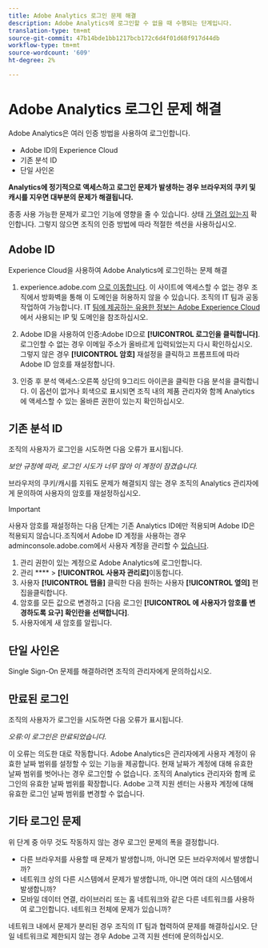 ```yaml
---
title: Adobe Analytics 로그인 문제 해결
description: Adobe Analytics에 로그인할 수 없을 때 수행되는 단계입니다.
translation-type: tm+mt
source-git-commit: 47b14bde1bb1217bcb172c6d4f01d68f917d44db
workflow-type: tm+mt
source-wordcount: '609'
ht-degree: 2%

---
```



# Adobe Analytics 로그인 문제 해결

Adobe Analytics은 여러 인증 방법을 사용하여 로그인합니다.

* Adobe ID의 Experience Cloud
* 기존 분석 ID
* 단일 사인온

**Analytics에 정기적으로 액세스하고 로그인 문제가 발생하는 경우 브라우저의 쿠키 및 캐시를 지우면 대부분의 문제가 해결됩니다.**

종종 사용 가능한 문제가 로그인 기능에 영향을 줄 수 있습니다. 상태 [가 열려 있는지](https://status.adobe.com) 확인합니다. 그렇지 않으면 조직의 인증 방법에 따라 적절한 섹션을 사용하십시오.

## Adobe ID

Experience Cloud을 사용하여 Adobe Analytics에 로그인하는 문제 해결

1. experience.adobe.com [으로 이동합니다](https://experience.adobe.com). 이 사이트에 액세스할 수 없는 경우 조직에서 방화벽을 통해 이 도메인을 허용하지 않을 수 있습니다. 조직의 IT 팀과 공동 작업하여 가능합니다. IT [팀에 제공하는 유용한 정보는 Adobe Experience Cloud](https://helpx.adobe.com/kr/analytics/kb/adobe-ip-addresses.html) 에서 사용되는 IP 및 도메인을 참조하십시오.

2. Adobe ID을 사용하여 인증:Adobe ID으로 **[!UICONTROL 로그인을 클릭합니다]**. 로그인할 수 없는 경우 이메일 주소가 올바르게 입력되었는지 다시 확인하십시오. 그렇지 않은 경우 **[!UICONTROL 암호]** 재설정을 클릭하고 프롬프트에 따라 Adobe ID 암호를 재설정합니다.

3. 인증 후 분석 액세스:오른쪽 상단의 9그리드 아이콘을 클릭한 다음 분석을 클릭합니다. 이 옵션이 없거나 회색으로 표시되면 조직 내의 제품 관리자와 함께 Analytics에 액세스할 수 있는 올바른 권한이 있는지 확인하십시오.

## 기존 분석 ID

조직의 사용자가 로그인을 시도하면 다음 오류가 표시됩니다.

*보안 규정에 따라, 로그인 시도가 너무 많아 이 계정이 잠겼습니다.*

브라우저의 쿠키/캐시를 지워도 문제가 해결되지 않는 경우 조직의 Analytics 관리자에게 문의하여 사용자의 암호를 재설정하십시오.

>[!IMPORTANT]
>
>사용자 암호를 재설정하는 다음 단계는 기존 Analytics ID에만 적용되며 Adobe ID은 적용되지 않습니다.조직에서 Adobe ID 계정을 사용하는 경우 adminconsole.adobe.com에서 사용자 계정을 관리할 수 [있습니다](https://adminconsole.adobe.com).

1. 관리 권한이 있는 계정으로 Adobe Analytics에 로그인합니다.
2. 관리 **** > **[!UICONTROL 사용자 관리로]**&#x200B;이동합니다.
3. 사용자 **[!UICONTROL 탭을]** 클릭한 다음 원하는 사용자 **[!UICONTROL 옆의]** 편집을클릭합니다.
4. 암호를 모든 값으로 변경하고 [다음 로그인 **[!UICONTROL 에 사용자가 암호를 변경하도록 요구] 확인란을 선택합니다]**.
5. 사용자에게 새 암호를 알립니다.

## 단일 사인온

Single Sign-On 문제를 해결하려면 조직의 관리자에게 문의하십시오.

## 만료된 로그인

조직의 사용자가 로그인을 시도하면 다음 오류가 표시됩니다.

*오류:이 로그인은 만료되었습니다.*

이 오류는 의도한 대로 작동합니다. Adobe Analytics은 관리자에게 사용자 계정이 유효한 날짜 범위를 설정할 수 있는 기능을 제공합니다. 현재 날짜가 계정에 대해 유효한 날짜 범위를 벗어나는 경우 로그인할 수 없습니다. 조직의 Analytics 관리자와 함께 로그인의 유효한 날짜 범위를 확장합니다. Adobe 고객 지원 센터는 사용자 계정에 대해 유효한 로그인 날짜 범위를 변경할 수 없습니다.

## 기타 로그인 문제

위 단계 중 아무 것도 작동하지 않는 경우 로그인 문제의 폭을 결정합니다.

* 다른 브라우저를 사용할 때 문제가 발생합니까, 아니면 모든 브라우저에서 발생합니까?
* 네트워크 상의 다른 시스템에서 문제가 발생합니까, 아니면 여러 대의 시스템에서 발생합니까?
* 모바일 데이터 연결, 라이브러리 또는 홈 네트워크와 같은 다른 네트워크를 사용하여 로그인합니다. 네트워크 전체에 문제가 있습니까?

네트워크 내에서 문제가 분리된 경우 조직의 IT 팀과 협력하여 문제를 해결하십시오. 단일 네트워크로 제한되지 않는 경우 Adobe 고객 지원 센터에 문의하십시오.
